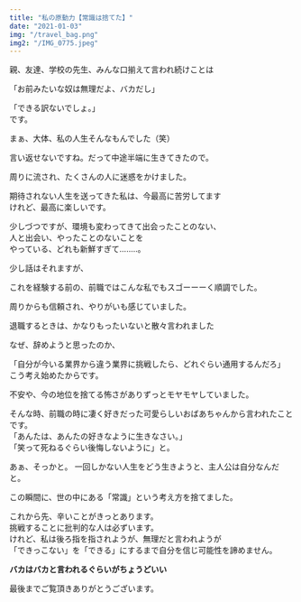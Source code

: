 ```yaml
---
title: "私の原動力【常識は捨てた】"
date: "2021-01-03"
img: "/travel_bag.png"
img2: "/IMG_0775.jpeg"
---
```


親、友達、学校の先生、みんな口揃えて言われ続けことは

「お前みたいな奴は無理だよ、バカだし」

「できる訳ないでしょ。」  
です。

まぁ、大体、私の人生そんなもんでした（笑）

言い返せないですね。だって中途半端に生きてきたので。

周りに流され、たくさんの人に迷惑をかけました。

期待されない人生を送ってきた私は、今最高に苦労してます  
けれど、最高に楽しいです。

少しづつですが、環境も変わってきて出会ったことのない、  
人と出会い、やったことのないことを  
やっている、どれも新鮮すぎて........。

少し話はそれますが、

これを経験する前の、前職ではこんな私でもスゴーーーく順調でした。

周りからも信頼され、やりがいも感じていました。

退職するときは、かなりもったいないと散々言われました

なぜ、辞めようと思ったのか、

「自分が今いる業界から違う業界に挑戦したら、どれぐらい通用するんだろ」  
こう考え始めたからです。

不安や、今の地位を捨てる怖さがありずっとモヤモヤしていました。

そんな時、前職の時に凄く好きだった可愛らしいおばあちゃんから言われたことです。  
「あんたは、あんたの好きなように生きなさい。」  
「笑って死ねるぐらい後悔しないように」と。

あぁ、そっかと。
一回しかない人生をどう生きようと、主人公は自分なんだと。

この瞬間に、世の中にある「常識」という考え方を捨てました。

これから先、辛いことがきっとあります。  
挑戦することに批判的な人は必ずいます。  
けれど、私は後ろ指を指されようが、無理だと言われようが  
「できっこない」を「できる」にするまで自分を信じ可能性を諦めません。

<strong>バカはバカと言われるぐらいがちょうどいい</strong>

最後までご覧頂きありがとうございます。

